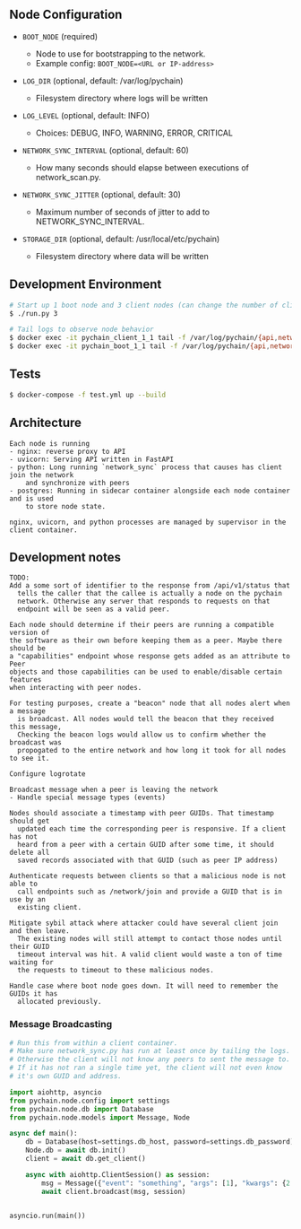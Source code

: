 ## Node Configuration
* `BOOT_NODE` (required)
  * Node to use for bootstrapping to the network.
  * Example config: `BOOT_NODE=<URL or IP-address>`

* `LOG_DIR` (optional, default: /var/log/pychain)
  * Filesystem directory where logs will be written

* `LOG_LEVEL` (optional, default: INFO)
  * Choices: DEBUG, INFO, WARNING, ERROR, CRITICAL

* `NETWORK_SYNC_INTERVAL` (optional, default: 60)
  * How many seconds should elapse between executions of network_scan.py.

* `NETWORK_SYNC_JITTER` (optional, default: 30)
  * Maximum number of seconds of jitter to add to NETWORK_SYNC_INTERVAL.

* `STORAGE_DIR` (optional, default: /usr/local/etc/pychain)
  * Filesystem directory where data will be written

## Development Environment
```bash
# Start up 1 boot node and 3 client nodes (can change the number of client nodes)
$ ./run.py 3

# Tail logs to observe node behavior
$ docker exec -it pychain_client_1_1 tail -f /var/log/pychain/{api,network_sync}.log
$ docker exec -it pychain_boot_1_1 tail -f /var/log/pychain/{api,network_sync}.log
```

## Tests
```bash
$ docker-compose -f test.yml up --build
```

## Architecture
```
Each node is running
- nginx: reverse proxy to API
- uvicorn: Serving API written in FastAPI
- python: Long running `network_sync` process that causes has client join the network
    and synchronize with peers
- postgres: Running in sidecar container alongside each node container and is used
    to store node state.

nginx, uvicorn, and python processes are managed by supervisor in the client container.
```

## Development notes
```
TODO:
Add a some sort of identifier to the response from /api/v1/status that
  tells the caller that the callee is actually a node on the pychain
  network. Otherwise any server that responds to requests on that
  endpoint will be seen as a valid peer.

Each node should determine if their peers are running a compatible version of
the software as their own before keeping them as a peer. Maybe there should be
a "capabilities" endpoint whose response gets added as an attribute to Peer
objects and those capabilities can be used to enable/disable certain features
when interacting with peer nodes.

For testing purposes, create a "beacon" node that all nodes alert when a message
  is broadcast. All nodes would tell the beacon that they received this message,
  Checking the beacon logs would allow us to confirm whether the broadcast was
  propogated to the entire network and how long it took for all nodes to see it.

Configure logrotate

Broadcast message when a peer is leaving the network
- Handle special message types (events)

Nodes should associate a timestamp with peer GUIDs. That timestamp should get
  updated each time the corresponding peer is responsive. If a client has not
  heard from a peer with a certain GUID after some time, it should delete all
  saved records associated with that GUID (such as peer IP address)

Authenticate requests between clients so that a malicious node is not able to
  call endpoints such as /network/join and provide a GUID that is in use by an
  existing client.

Mitigate sybil attack where attacker could have several client join and then leave.
  The existing nodes will still attempt to contact those nodes until their GUID
  timeout interval was hit. A valid client would waste a ton of time waiting for
  the requests to timeout to these malicious nodes.

Handle case where boot node goes down. It will need to remember the GUIDs it has
  allocated previously.
```

### Message Broadcasting
```python
# Run this from within a client container.
# Make sure network_sync.py has run at least once by tailing the logs.
# Otherwise the client will not know any peers to sent the message to.
# If it has not ran a single time yet, the client will not even know
# it's own GUID and address.

import aiohttp, asyncio
from pychain.node.config import settings
from pychain.node.db import Database
from pychain.node.models import Message, Node

async def main():
    db = Database(host=settings.db_host, password=settings.db_password)
    Node.db = await db.init()
    client = await db.get_client()

    async with aiohttp.ClientSession() as session:
        msg = Message({"event": "something", "args": [1], "kwargs": {2: 3}})
        await client.broadcast(msg, session)


asyncio.run(main())
```
